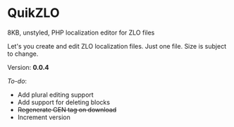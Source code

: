 QuikZLO
=======

8KB, unstyled, PHP localization editor for ZLO files

Let's you create and edit ZLO localization files. Just one file. Size is subject to change.

Version: **0.0.4**

*To-do*:

 - Add plural editing support
 - Add support for deleting blocks
 - ~~Regenerate GEN tag on download~~
 - Increment version
